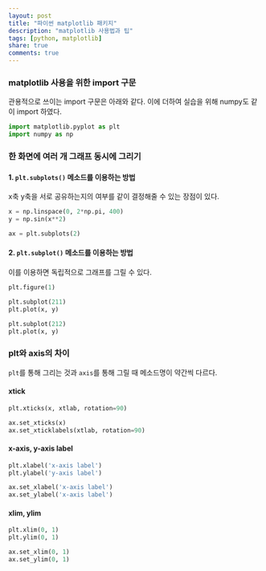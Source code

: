 ```yaml
---
layout: post
title: "파이썬 matplotlib 패키지"
description: "matplotlib 사용법과 팁"
tags: [python, matplotlib]
share: true
comments: true
---
```


### matplotlib 사용을 위한 import 구문

관용적으로 쓰이는 import 구문은 아래와 같다. 이에 더하여 실습을 위해 numpy도 같이 import 하였다.

```python
import matplotlib.pyplot as plt
import numpy as np
```

### 한 화면에 여러 개 그래프 동시에 그리기

#### 1. `plt.subplots()` 메소드를 이용하는 방법

x축 y축을 서로 공유하는지의 여부를 같이 결정해줄 수 있는 장점이 있다.

```python
x = np.linspace(0, 2*np.pi, 400)
y = np.sin(x**2)

ax = plt.subplots(2)
```

#### 2. `plt.subplot()` 메소드를 이용하는 방법

이를 이용하면 독립적으로 그래프를 그릴 수 있다.

```python
plt.figure(1)

plt.subplot(211)
plt.plot(x, y)

plt.subplot(212)
plt.plot(x, y)
```

### plt와 axis의 차이

`plt`를 통해 그리는 것과 `axis`를 통해 그릴 때 메소드명이 약간씩 다르다.

#### xtick

```python
plt.xticks(x, xtlab, rotation=90)
```

```python
ax.set_xticks(x)
ax.set_xticklabels(xtlab, rotation=90)
```

#### x-axis, y-axis label

```python
plt.xlabel('x-axis label')
plt.ylabel('y-axis label')
```

```python
ax.set_xlabel('x-axis label')
ax.set_ylabel('x-axis label')
```


#### xlim, ylim

```python
plt.xlim(0, 1)
plt.ylim(0, 1)
```

```python
ax.set_xlim(0, 1)
ax.set_ylim(0, 1)
```